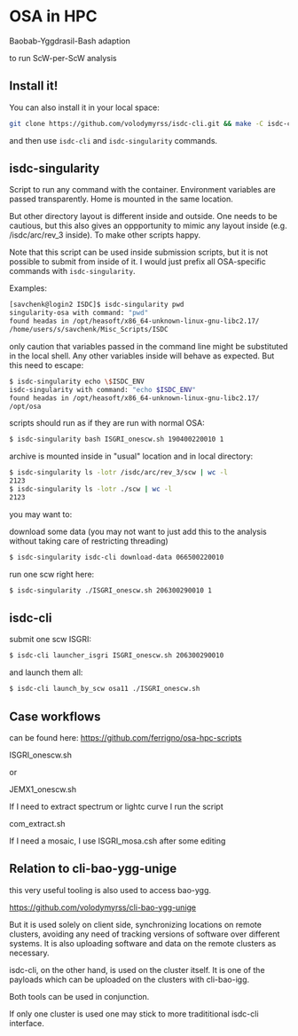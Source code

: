# OSA in HPC

Baobab-Yggdrasil-Bash adaption

to run ScW-per-ScW analysis

## Install it!

You can also install it in your local space:

```bash
git clone https://github.com/volodymyrss/isdc-cli.git && make -C isdc-cli install
```

and then use `isdc-cli` and `isdc-singularity` commands.

## isdc-singularity

Script to run any command with the container.
Environment variables are passed transparently.
Home is mounted in the same location.

But other directory layout is different inside and outside. One needs to be cautious, but this also gives an oppportunity to mimic any layout inside (e.g. /isdc/arc/rev_3 inside). To make other scripts happy.

Note that this script can be used inside submission scripts, but it is not possible to submit from inside of it.
I would just prefix all OSA-specific commands with `isdc-singularity`.

Examples:

```bash
[savchenk@login2 ISDC]$ isdc-singularity pwd
singularity-osa with command: "pwd"
found headas in /opt/heasoft/x86_64-unknown-linux-gnu-libc2.17/
/home/users/s/savchenk/Misc_Scripts/ISDC
```

only caution that variables passed in the command line might be substituted in the local shell. Any other variables inside will behave as expected.
But this need to escape:

```bash
$ isdc-singularity echo \$ISDC_ENV
isdc-singularity with command: "echo $ISDC_ENV"
found headas in /opt/heasoft/x86_64-unknown-linux-gnu-libc2.17/
/opt/osa
```

scripts should run as if they are run with normal OSA:

```bash
$ isdc-singularity bash ISGRI_onescw.sh 190400220010 1
```

archive is mounted inside in "usual" location and in local directory:

```bash
$ isdc-singularity ls -lotr /isdc/arc/rev_3/scw | wc -l
2123
$ isdc-singularity ls -lotr ./scw | wc -l
2123
```

you may want to:
	
download some data (you may not want to just add this to the analysis without taking care of restricting threading)

```bash
$ isdc-singularity isdc-cli download-data 066500220010
```
run one scw right here:

```bash
$ isdc-singularity ./ISGRI_onescw.sh 206300290010 1
```
## isdc-cli

submit one scw ISGRI:

```bash
$ isdc-cli launcher_isgri ISGRI_onescw.sh 206300290010
```

and launch them all:

```bash
$ isdc-cli launch_by_scw osa11 ./ISGRI_onescw.sh
```

## Case workflows

can be found here: https://github.com/ferrigno/osa-hpc-scripts

ISGRI_onescw.sh

or

JEMX1_onescw.sh

If I need to extract spectrum or lightc curve I run the script

com_extract.sh

If I need a mosaic, I use ISGRI_mosa.csh after some editing


## Relation to cli-bao-ygg-unige

this very useful tooling is also used to access bao-ygg.

https://github.com/volodymyrss/cli-bao-ygg-unige

But it is used solely on client side, synchronizing locations on remote clusters, avoiding any need of tracking versions of software over different systems. It is also uploading software and data on the remote clusters as necessary.

isdc-cli, on the other hand, is used on the cluster itself. It is one of the payloads which can be uploaded on the clusters with cli-bao-igg.

Both tools can be used in conjunction.

If only one cluster is used one may stick to more tradititional isdc-cli interface.


